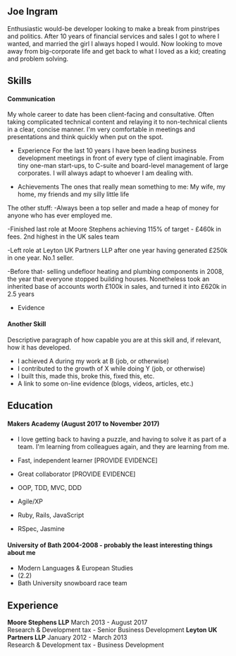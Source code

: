 ## Joe Ingram

Enthusiastic would-be developer looking to make a break from pinstripes and politics. After 10 years of financial services and sales I got to where I wanted, and married the girl I always hoped I would. Now looking to move away from big-corporate life and get back to what I loved as a kid; creating and problem solving.

## Skills

#### Communication

My whole career to date has been client-facing and consultative. Often taking complicated technical content and relaying it to non-technical clients in a clear, concise manner. I'm very comfortable in meetings and presentations and think quickly when put on the spot.

- Experience 
For the last 10 years I have been leading business development meetings in front of every type of client imaginable. From tiny one-man start-ups, to C-suite and board-level management of large corporates. I will always adapt to whoever I am dealing with.

- Achievements
The ones that really mean something to me: My wife, my home, my friends and my silly little life

The other stuff: 
-Always been a top seller and made a heap of money for anyone who has ever employed me.

-Finished last role at Moore Stephens achieving 115% of target - £460k in fees. 2nd highest in the UK sales team

-Left role at Leyton UK Partners LLP after one year having generated £250k in one year. No.1 seller.

-Before that- selling undefloor heating and plumbing components in 2008, the year that everyone stopped building houses. Nonetheless took an inherited base of accounts worth £100k in sales, and turned it into £620k in 2.5 years

- Evidence

#### Another Skill

Descriptive paragraph of how capable you are at this skill and, if relevant, how it has developed.

- I achieved A during my work at B (job, or otherwise)
- I contributed to the growth of X while doing Y (job, or otherwise)
- I built this, made this, broke this, fixed this, etc.
- A link to some on-line evidence (blogs, videos, articles, etc.)

## Education

#### Makers Academy (August 2017 to November 2017)

- I love getting back to having a puzzle, and having to solve it as part of a team. I'm learning from colleagues again, and      they are learning from me. 
- Fast, independent learner [PROVIDE EVIDENCE]
- Great collaborator [PROVIDE EVIDENCE]

- OOP, TDD, MVC, DDD
- Agile/XP
- Ruby, Rails, JavaScript
- RSpec, Jasmine

#### University of Bath 2004-2008 - probably the least interesting things about me

- Modern Languages & European Studies 
- (2.2)
- Bath University snowboard race team 

## Experience

**Moore Stephens LLP** March 2013 - August 2017    
Research & Development tax - Senior Business Development
**Leyton UK Partners LLP** January 2012 - March 2013   
Research & Development tax - Business Development

